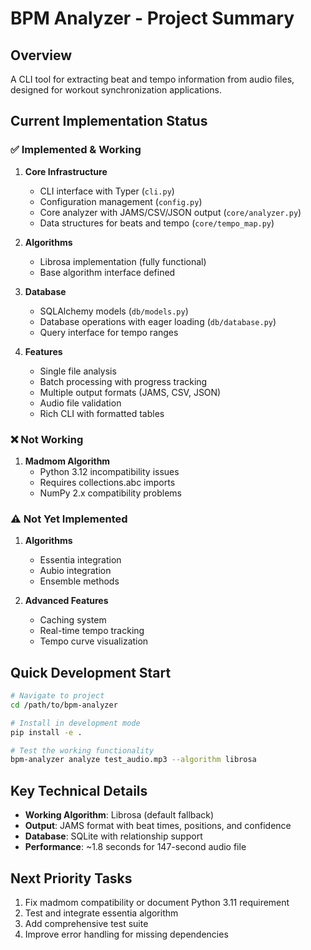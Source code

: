 # BPM Analyzer - Project Summary

## Overview
A CLI tool for extracting beat and tempo information from audio files, designed for workout synchronization applications.

## Current Implementation Status

### ✅ Implemented & Working

1. **Core Infrastructure**
   - CLI interface with Typer (`cli.py`)
   - Configuration management (`config.py`)
   - Core analyzer with JAMS/CSV/JSON output (`core/analyzer.py`)
   - Data structures for beats and tempo (`core/tempo_map.py`)

2. **Algorithms**
   - Librosa implementation (fully functional)
   - Base algorithm interface defined

3. **Database**
   - SQLAlchemy models (`db/models.py`)
   - Database operations with eager loading (`db/database.py`)
   - Query interface for tempo ranges

4. **Features**
   - Single file analysis
   - Batch processing with progress tracking
   - Multiple output formats (JAMS, CSV, JSON)
   - Audio file validation
   - Rich CLI with formatted tables

### ❌ Not Working

1. **Madmom Algorithm**
   - Python 3.12 incompatibility issues
   - Requires collections.abc imports
   - NumPy 2.x compatibility problems

### ⚠️ Not Yet Implemented

1. **Algorithms**
   - Essentia integration
   - Aubio integration
   - Ensemble methods

2. **Advanced Features**
   - Caching system
   - Real-time tempo tracking
   - Tempo curve visualization

## Quick Development Start

```bash
# Navigate to project
cd /path/to/bpm-analyzer

# Install in development mode
pip install -e .

# Test the working functionality
bpm-analyzer analyze test_audio.mp3 --algorithm librosa
```

## Key Technical Details

- **Working Algorithm**: Librosa (default fallback)
- **Output**: JAMS format with beat times, positions, and confidence
- **Database**: SQLite with relationship support
- **Performance**: ~1.8 seconds for 147-second audio file

## Next Priority Tasks

1. Fix madmom compatibility or document Python 3.11 requirement
2. Test and integrate essentia algorithm
3. Add comprehensive test suite
4. Improve error handling for missing dependencies